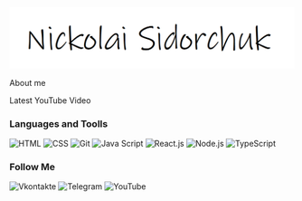 ![Header](https://github.com/k0t1k777/k0t1k777/blob/main/assets/name.bmp)

About me

Latest YouTube Video

### Languages and Toolls
![HTML](https://img.shields.io/badge/-HTML-090909?style=for-the-badge&logo=HTML&logoColor=8A2BE2)
![CSS](https://img.shields.io/badge/-CSS-090908?style=for-the-badge&logo=CSS&logoColor=8A2BE2)
![Git](https://img.shields.io/badge/-Git-090908?style=for-the-badge&logo=Git&logoColor=00FFFF)
![Java Script](https://img.shields.io/badge/-JavaScript-090909?style=for-the-badge&logo=JavaScript&logoColor=8A2BE2)
![React.js](https://img.shields.io/badge/-React-090909?style=for-the-badge&logo=React&logoColor=FF0000)
![Node.js](https://img.shields.io/badge/-Node-090909?style=for-the-badge&logo=Node&logoColor=8A2BE2)
![TypeScript](https://img.shields.io/badge/-TypeScript-090909?style=for-the-badge&logo=TypeScript&logoColor=228B22)

### Follow Me
![Vkontakte](https://img.shields.io/badge/-Vkontakte-090909?style=for-the-badge&logo=Vkontakte&logoColor=8A2BE2)
![Telegram](https://img.shields.io/badge/-Telegram-090908?style=for-the-badge&logo=Telegram&logoColor=8A2BE2)
![YouTube](https://img.shields.io/badge/-YouTube-090908?style=for-the-badge&logo=YouTube&logoColor=00FFFF)
